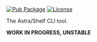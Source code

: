 [![Pub Package](https://img.shields.io/pub/v/astra_cli.svg)](https://pub.dev/packages/astra_cli)
[![License](https://img.shields.io/badge/License-MIT-blue.svg)](LICENSE)

The Astra/Shelf CLI tool.

**WORK IN PROGRESS, UNSTABLE**
